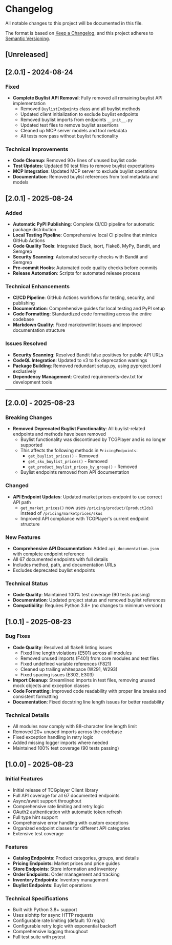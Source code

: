 # Changelog

All notable changes to this project will be documented in this file.

The format is based on [Keep a Changelog](https://keepachangelog.com/en/1.0.0/),
and this project adheres to [Semantic Versioning](https://semver.org/spec/v2.0.0.html).

## [Unreleased]

## [2.0.1] - 2024-08-24

### Fixed

- **Complete Buylist API Removal**: Fully removed all remaining buylist API implementation
  - Removed `BuylistEndpoints` class and all buylist methods
  - Updated client initialization to exclude buylist endpoints
  - Removed buylist imports from endpoints `__init__.py`
  - Updated test files to remove buylist assertions
  - Cleaned up MCP server models and tool metadata
  - All tests now pass without buylist functionality

### Technical Improvements

- **Code Cleanup**: Removed 90+ lines of unused buylist code
- **Test Updates**: Updated 90 test files to remove buylist expectations
- **MCP Integration**: Updated MCP server to exclude buylist operations
- **Documentation**: Removed buylist references from tool metadata and models

## [2.0.1] - 2025-08-24

### Added

- **Automatic PyPI Publishing**: Complete CI/CD pipeline for automatic package distribution
- **Local Testing Pipeline**: Comprehensive local CI pipeline that mimics GitHub Actions
- **Code Quality Tools**: Integrated Black, isort, Flake8, MyPy, Bandit, and Semgrep
- **Security Scanning**: Automated security checks with Bandit and Semgrep
- **Pre-commit Hooks**: Automated code quality checks before commits
- **Release Automation**: Scripts for automated release process

### Technical Enhancements

- **CI/CD Pipeline**: GitHub Actions workflows for testing, security, and publishing
- **Documentation**: Comprehensive guides for local testing and PyPI setup
- **Code Formatting**: Standardized code formatting across the entire codebase
- **Markdown Quality**: Fixed markdownlint issues and improved documentation structure

### Issues Resolved

- **Security Scanning**: Resolved Bandit false positives for public API URLs
- **CodeQL Integration**: Updated to v3 to fix deprecation warnings
- **Package Building**: Removed redundant setup.py, using pyproject.toml exclusively
- **Dependency Management**: Created requirements-dev.txt for development tools

---

## [2.0.0] - 2025-08-23

### Breaking Changes

- **Removed Deprecated Buylist Functionality**: All buylist-related endpoints and methods have been removed
  - Buylist functionality was discontinued by TCGPlayer and is no longer supported
  - This affects the following methods in `PricingEndpoints`:
    - `get_buylist_prices()` - Removed
    - `get_sku_buylist_prices()` - Removed  
    - `get_product_buylist_prices_by_group()` - Removed
  - Buylist endpoints removed from API documentation

### Changed

- **API Endpoint Updates**: Updated market prices endpoint to use correct API path
  - `get_market_prices()` now uses `/pricing/product/{productIds}` instead of `/pricing/marketprices/skus`
  - Improved API compliance with TCGPlayer's current endpoint structure

### New Features

- **Comprehensive API Documentation**: Added `api_documentation.json` with complete endpoint reference
- All 67 documented endpoints with full details
- Includes method, path, and documentation URLs
- Excludes deprecated buylist endpoints

### Technical Status

- **Code Quality**: Maintained 100% test coverage (90 tests passing)
- **Documentation**: Updated project status and removed buylist references
- **Compatibility**: Requires Python 3.8+ (no changes to minimum version)

## [1.0.1] - 2025-08-23

### Bug Fixes

- **Code Quality**: Resolved all flake8 linting issues
  - Fixed line length violations (E501) across all modules
  - Removed unused imports (F401) from core modules and test files
  - Fixed undefined variable references (F821)
  - Cleaned up trailing whitespace (W291, W293)
  - Fixed spacing issues (E302, E303)
- **Import Cleanup**: Streamlined imports in test files, removing unused mock objects and exception classes
- **Code Formatting**: Improved code readability with proper line breaks and consistent formatting
- **Documentation**: Fixed docstring line length issues for better readability

### Technical Details

- All modules now comply with 88-character line length limit
- Removed 20+ unused imports across the codebase
- Fixed exception handling in retry logic
- Added missing logger imports where needed
- Maintained 100% test coverage (90 tests passing)

## [1.0.0] - 2025-08-23

### Initial Features

- Initial release of TCGplayer Client library
- Full API coverage for all 67 documented endpoints
- Async/await support throughout
- Comprehensive rate limiting and retry logic
- OAuth2 authentication with automatic token refresh
- Full type hint support
- Comprehensive error handling with custom exceptions
- Organized endpoint classes for different API categories
- Extensive test coverage

### Features

- **Catalog Endpoints**: Product categories, groups, and details
- **Pricing Endpoints**: Market prices and price guides  
- **Store Endpoints**: Store information and inventory
- **Order Endpoints**: Order management and tracking
- **Inventory Endpoints**: Inventory management
- **Buylist Endpoints**: Buylist operations

### Technical Specifications

- Built with Python 3.8+ support
- Uses aiohttp for async HTTP requests
- Configurable rate limiting (default: 10 req/s)
- Configurable retry logic with exponential backoff
- Comprehensive logging throughout
- Full test suite with pytest
